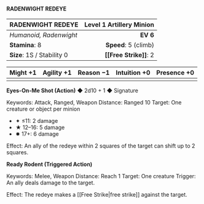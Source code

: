#### RADENWIGHT REDEYE

| RADENWIGHT REDEYE          | **Level 1 Artillery Minion** |
| :------------------------- | ---------------------------: |
| *Humanoid, Radenwight*     |                     **EV 6** |
| **Stamina**: 8             |         **Speed**: 5 (climb) |
| **Size**: 1S / Stability 0 |           **[[Free Strike]]**: 2 |

| **Might** +1 | **Agility** +1 | **Reason** −1 | **Intuition** +0 | **Presence** +0 |
| ------------ | -------------- | ------------- | ---------------- | --------------- |
|              |                |               |                  |                 |

**Eyes-On-Me Shot (Action)** ◆ 2d10 + 1 ◆ Signature

Keywords: Attack, Ranged, Weapon
Distance: Ranged 10
Target: One creature or object per minion

- ✦ ≤11: 2 damage
- ★ 12–16: 5 damage
- ✸ 17+: 6 damage

Effect: An ally of the redeye within 2 squares of the target can shift up to 2 squares.

**Ready Rodent (Triggered Action)**

Keywords: Melee, Weapon
Distance: Reach 1
Target: One creature
Trigger: An ally deals damage to the target.

Effect: The redeye makes a [[Free Strike\|free strike]] against the target.

